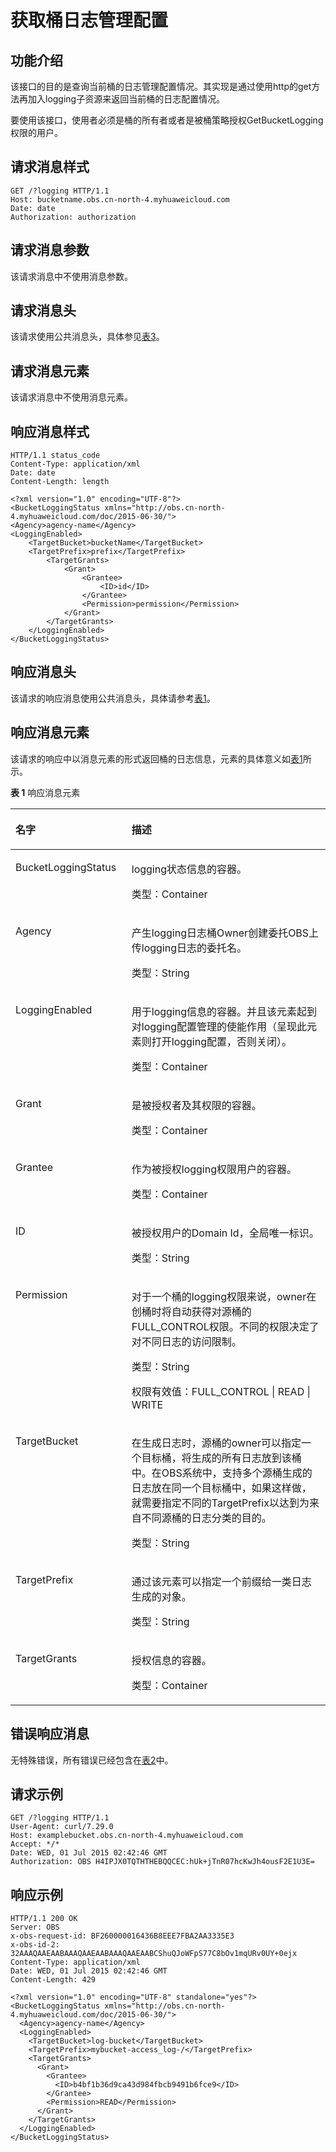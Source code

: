 # 获取桶日志管理配置<a name="obs_04_0033"></a>

## 功能介绍<a name="section5584184924715"></a>

该接口的目的是查询当前桶的日志管理配置情况。其实现是通过使用http的get方法再加入logging子资源来返回当前桶的日志配置情况。

要使用该接口，使用者必须是桶的所有者或者是被桶策略授权GetBucketLogging权限的用户。

## 请求消息样式<a name="section35617081"></a>

```
GET /?logging HTTP/1.1 
Host: bucketname.obs.cn-north-4.myhuaweicloud.com 
Date: date
Authorization: authorization
```

## 请求消息参数<a name="section52118276"></a>

该请求消息中不使用消息参数。

## 请求消息头<a name="section66411303"></a>

该请求使用公共消息头，具体参见[表3](构造请求.md#table25197309)。

## 请求消息元素<a name="section60830819"></a>

该请求消息中不使用消息元素。

## 响应消息样式<a name="section10606466"></a>

```
HTTP/1.1 status_code
Content-Type: application/xml 
Date: date
Content-Length: length

<?xml version="1.0" encoding="UTF-8"?> 
<BucketLoggingStatus xmlns="http://obs.cn-north-4.myhuaweicloud.com/doc/2015-06-30/"> 
<Agency>agency-name</Agency>
<LoggingEnabled> 
    <TargetBucket>bucketName</TargetBucket> 
    <TargetPrefix>prefix</TargetPrefix> 
        <TargetGrants> 
            <Grant> 
                <Grantee> 
                    <ID>id</ID> 
                </Grantee> 
                <Permission>permission</Permission> 
            </Grant> 
        </TargetGrants> 
    </LoggingEnabled> 
</BucketLoggingStatus>
```

## 响应消息头<a name="section28349331"></a>

该请求的响应消息使用公共消息头，具体请参考[表1](返回结果.md#d0e686)。

## 响应消息元素<a name="section53817393"></a>

该请求的响应中以消息元素的形式返回桶的日志信息，元素的具体意义如[表1](#table64048341152231)所示。

**表 1**  响应消息元素

<a name="table64048341152231"></a>
<table><thead align="left"><tr id="row52589208"><th class="cellrowborder" valign="top" width="36.86%" id="mcps1.2.3.1.1"><p id="p31867473"><a name="p31867473"></a><a name="p31867473"></a>名字</p>
</th>
<th class="cellrowborder" valign="top" width="63.13999999999999%" id="mcps1.2.3.1.2"><p id="p31128490"><a name="p31128490"></a><a name="p31128490"></a>描述</p>
</th>
</tr>
</thead>
<tbody><tr id="row21749853"><td class="cellrowborder" valign="top" width="36.86%" headers="mcps1.2.3.1.1 "><p id="p16907655"><a name="p16907655"></a><a name="p16907655"></a>BucketLoggingStatus</p>
</td>
<td class="cellrowborder" valign="top" width="63.13999999999999%" headers="mcps1.2.3.1.2 "><p id="p27342834"><a name="p27342834"></a><a name="p27342834"></a>logging状态信息的容器。</p>
<p id="p44758919"><a name="p44758919"></a><a name="p44758919"></a>类型：Container</p>
</td>
</tr>
<tr id="row16316115912195"><td class="cellrowborder" valign="top" width="36.86%" headers="mcps1.2.3.1.1 "><p id="p4316195912191"><a name="p4316195912191"></a><a name="p4316195912191"></a>Agency</p>
</td>
<td class="cellrowborder" valign="top" width="63.13999999999999%" headers="mcps1.2.3.1.2 "><p id="p174844168555"><a name="p174844168555"></a><a name="p174844168555"></a>产生logging日志桶Owner创建委托OBS上传logging日志的委托名。</p>
<p id="p1910012645913"><a name="p1910012645913"></a><a name="p1910012645913"></a>类型：String</p>
</td>
</tr>
<tr id="row14344617"><td class="cellrowborder" valign="top" width="36.86%" headers="mcps1.2.3.1.1 "><p id="p21063366"><a name="p21063366"></a><a name="p21063366"></a>LoggingEnabled</p>
</td>
<td class="cellrowborder" valign="top" width="63.13999999999999%" headers="mcps1.2.3.1.2 "><p id="p28411075"><a name="p28411075"></a><a name="p28411075"></a>用于logging信息的容器。并且该元素起到对logging配置管理的使能作用（呈现此元素则打开logging配置，否则关闭）。</p>
<p id="p54373085"><a name="p54373085"></a><a name="p54373085"></a>类型：Container</p>
</td>
</tr>
<tr id="row43749502"><td class="cellrowborder" valign="top" width="36.86%" headers="mcps1.2.3.1.1 "><p id="p54048780"><a name="p54048780"></a><a name="p54048780"></a>Grant</p>
</td>
<td class="cellrowborder" valign="top" width="63.13999999999999%" headers="mcps1.2.3.1.2 "><p id="p15875099"><a name="p15875099"></a><a name="p15875099"></a>是被授权者及其权限的容器。</p>
<p id="p8658171"><a name="p8658171"></a><a name="p8658171"></a>类型：Container</p>
</td>
</tr>
<tr id="row3573467"><td class="cellrowborder" valign="top" width="36.86%" headers="mcps1.2.3.1.1 "><p id="p21015387"><a name="p21015387"></a><a name="p21015387"></a>Grantee</p>
</td>
<td class="cellrowborder" valign="top" width="63.13999999999999%" headers="mcps1.2.3.1.2 "><p id="p24524796"><a name="p24524796"></a><a name="p24524796"></a>作为被授权logging权限用户的容器。</p>
<p id="p19396576"><a name="p19396576"></a><a name="p19396576"></a>类型：Container</p>
</td>
</tr>
<tr id="row47242943"><td class="cellrowborder" valign="top" width="36.86%" headers="mcps1.2.3.1.1 "><p id="p1473202"><a name="p1473202"></a><a name="p1473202"></a>ID</p>
</td>
<td class="cellrowborder" valign="top" width="63.13999999999999%" headers="mcps1.2.3.1.2 "><p id="p52220517"><a name="p52220517"></a><a name="p52220517"></a>被授权用户的Domain Id，全局唯一标识。</p>
<p id="p222606"><a name="p222606"></a><a name="p222606"></a>类型：String</p>
</td>
</tr>
<tr id="row13015841"><td class="cellrowborder" valign="top" width="36.86%" headers="mcps1.2.3.1.1 "><p id="p47650167"><a name="p47650167"></a><a name="p47650167"></a>Permission</p>
</td>
<td class="cellrowborder" valign="top" width="63.13999999999999%" headers="mcps1.2.3.1.2 "><p id="p34458318"><a name="p34458318"></a><a name="p34458318"></a>对于一个桶的logging权限来说，owner在创桶时将自动获得对源桶的FULL_CONTROL权限。不同的权限决定了对不同日志的访问限制。</p>
<p id="p41689409"><a name="p41689409"></a><a name="p41689409"></a>类型：String</p>
<p id="p39660365"><a name="p39660365"></a><a name="p39660365"></a>权限有效值：FULL_CONTROL | READ | WRITE</p>
</td>
</tr>
<tr id="row55595147"><td class="cellrowborder" valign="top" width="36.86%" headers="mcps1.2.3.1.1 "><p id="p6913047"><a name="p6913047"></a><a name="p6913047"></a>TargetBucket</p>
</td>
<td class="cellrowborder" valign="top" width="63.13999999999999%" headers="mcps1.2.3.1.2 "><p id="p23085895"><a name="p23085895"></a><a name="p23085895"></a>在生成日志时，源桶的owner可以指定一个目标桶，将生成的所有日志放到该桶中。在OBS系统中，支持多个源桶生成的日志放在同一个目标桶中，如果这样做，就需要指定不同的TargetPrefix以达到为来自不同源桶的日志分类的目的。</p>
<p id="p6446464"><a name="p6446464"></a><a name="p6446464"></a>类型：String</p>
</td>
</tr>
<tr id="row1852084"><td class="cellrowborder" valign="top" width="36.86%" headers="mcps1.2.3.1.1 "><p id="p15801154"><a name="p15801154"></a><a name="p15801154"></a>TargetPrefix</p>
</td>
<td class="cellrowborder" valign="top" width="63.13999999999999%" headers="mcps1.2.3.1.2 "><p id="p4825108"><a name="p4825108"></a><a name="p4825108"></a>通过该元素可以指定一个前缀给一类日志生成的对象。</p>
<p id="p43425979"><a name="p43425979"></a><a name="p43425979"></a>类型：String</p>
</td>
</tr>
<tr id="row49263782"><td class="cellrowborder" valign="top" width="36.86%" headers="mcps1.2.3.1.1 "><p id="p30943414"><a name="p30943414"></a><a name="p30943414"></a>TargetGrants</p>
</td>
<td class="cellrowborder" valign="top" width="63.13999999999999%" headers="mcps1.2.3.1.2 "><p id="p23388586"><a name="p23388586"></a><a name="p23388586"></a>授权信息的容器。</p>
<p id="p9170685"><a name="p9170685"></a><a name="p9170685"></a>类型：Container</p>
</td>
</tr>
</tbody>
</table>

## 错误响应消息<a name="section14594492"></a>

无特殊错误，所有错误已经包含在[表2](错误码.md#d0e843)中。

## 请求示例<a name="section14482163815396"></a>

```
GET /?logging HTTP/1.1
User-Agent: curl/7.29.0
Host: examplebucket.obs.cn-north-4.myhuaweicloud.com
Accept: */*
Date: WED, 01 Jul 2015 02:42:46 GMT
Authorization: OBS H4IPJX0TQTHTHEBQQCEC:hUk+jTnR07hcKwJh4ousF2E1U3E=
```

## 响应示例<a name="section76081155815"></a>

```
HTTP/1.1 200 OK
Server: OBS
x-obs-request-id: BF260000016436B8EEE7FBA2AA3335E3
x-obs-id-2: 32AAAQAAEAABAAAQAAEAABAAAQAAEAABCShuQJoWFpS77C8bOv1mqURv0UY+0ejx
Content-Type: application/xml
Date: WED, 01 Jul 2015 02:42:46 GMT
Content-Length: 429

<?xml version="1.0" encoding="UTF-8" standalone="yes"?>
<BucketLoggingStatus xmlns="http://obs.cn-north-4.myhuaweicloud.com/doc/2015-06-30/">
  <Agency>agency-name</Agency>
  <LoggingEnabled>
    <TargetBucket>log-bucket</TargetBucket>
    <TargetPrefix>mybucket-access_log-/</TargetPrefix>
    <TargetGrants>
      <Grant>
        <Grantee>
          <ID>b4bf1b36d9ca43d984fbcb9491b6fce9</ID>
        </Grantee>
        <Permission>READ</Permission>
      </Grant>
    </TargetGrants>
  </LoggingEnabled>
</BucketLoggingStatus>
```

